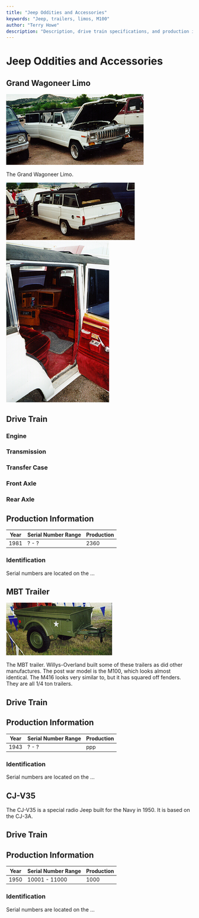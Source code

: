 ```yaml
---
title: "Jeep Oddities and Accessories"
keywords: "Jeep, trailers, limos, M100"
author: "Terry Howe"
description: "Description, drive train specifications, and production information for assorted Jeep oddities and trailers"
---
```

# Jeep Oddities and Accessories

## Grand Wagoneer Limo

![Grand Wagoneer Limo Front View](../img/sjlimo.jpg)

The Grand Wagoneer Limo.

![Grand Wagoneer Limo Back View](../img/sjlimob.jpg) ![Grand Wagoneer Limo Interior](../img/sjlimoi.jpg)

## Drive Train

### Engine

### Transmission

### Transfer Case

### Front Axle

### Rear Axle

## Production Information

| Year | Serial Number Range | Production |
|------|---------------------|------------|
| 1981 | ? - ?               | 2360       |

### Identification

Serial numbers are located on the ...

## MBT Trailer

![MBT 1/4 ton trailer](../img/mbt.jpg)

The MBT trailer. Willys-Overland built some of these trailers as did other manufactures. The post war model is the M100, which looks almost identical. The M416 looks very similar to, but it has squared off fenders. They are all 1/4 ton trailers.

## Drive Train

## Production Information

| Year | Serial Number Range | Production |
|------|---------------------|------------|
| 1943 | ? - ?               | ppp        |

### Identification

Serial numbers are located on the ...

## CJ-V35

The CJ-V35 is a special radio Jeep built for the Navy in 1950. It is based on the CJ-3A.

## Drive Train

## Production Information

| Year | Serial Number Range | Production |
|------|---------------------|------------|
| 1950 | 10001 - 11000       | 1000       |

### Identification

Serial numbers are located on the ...